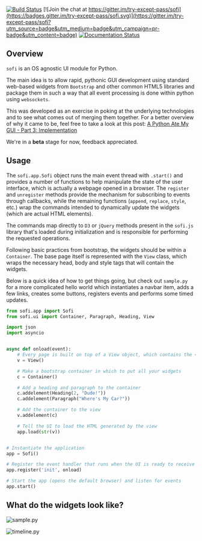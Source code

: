 [![Build Status](https://travis-ci.org/tryexceptpass/sofi.svg?branch=master)](https://travis-ci.org/tryexceptpass/sofi) [![Join the chat at https://gitter.im/try-except-pass/sofi](https://badges.gitter.im/try-except-pass/sofi.svg)](https://gitter.im/try-except-pass/sofi?utm_source=badge&utm_medium=badge&utm_campaign=pr-badge&utm_content=badge)
[![Documentation Status](https://readthedocs.org/projects/sofi-gui-framework/badge/?version=latest)](http://sofi-gui-framework.readthedocs.io/en/latest/?badge=latest)

## Overview
`sofi` is an OS agnostic UI module for Python.

The main idea is to allow rapid, pythonic GUI development using standard web-based widgets from `Bootstrap` and
other common HTML5 libraries and package them in such a way that all event processing is done within python using
`websockets`.

This was developed as an exercise in poking at the underlying technologies and to see what comes out of merging them together. For a better overview of why it came to be, feel free to take a look at this post: [A Python Ate My GUI - Part 3: Implementation](http://tryexceptpass.org/article/a-python-ate-my-gui-3)

We're in a **beta** stage for now, feedback appreciated.

## Usage
The `sofi.app.Sofi` object runs the main event thread with `.start()` and provides a number of functions to help manipulate the state of the user interface, which is actually a webpage opened in a browser. The `register` and `unregister` methods provide the mechanism for subscribing to events through callbacks, while the remaining functions (`append`, `replace`, `style`, etc.) wrap the commands intended to dynamically update the widgets (which are actual HTML elements).

The commands map directly to `D3` or `jQuery` methods present in the `sofi.js` library that's loaded during initialization and is responsible for performing the requested operations.

Following basic practices from bootstrap, the widgets should be within a `Container`. The base page itself is represented with the `View` class, which wraps the necessary head, body and style tags that will contain the widgets.

Below is a quick idea of how to get things going, but check out `sample.py` for a more complicated hello world which instantiates a navbar item, adds a few links, creates some buttons, registers events and performs some timed updates.


```python
from sofi.app import Sofi
from sofi.ui import Container, Paragraph, Heading, View

import json
import asyncio


async def onload(event):
    # Every page is built on top of a View object, which contains the <head> and <body> tags that are filled in by the other objects
    v = View()

    # Make a bootstrap container in which to put all your widgets
    c = Container()

    # Add a heading and paragraph to the container
    c.addelement(Heading(2, "Dude!"))
    c.addelement(Paragraph("Where's My Car?"))

    # Add the container to the view
    v.addelement(c)

    # Tell the UI to load the HTML generated by the view
    app.load(str(v))


# Instantiate the application
app = Sofi()

# Register the event handler that runs when the UI is ready to receive commands
app.register('init', onload)

# Start the app (opens the default browser) and listen for events
app.start()
```

## What do the widgets look like?

![sample.py](https://cdn-images-1.medium.com/max/800/1*euug6f885sjtRPOMt_Vc6g.png)

![timeline.py](https://cdn-images-1.medium.com/max/800/1*AmbFclbXWFdIRYbpa0cyBw.png)
